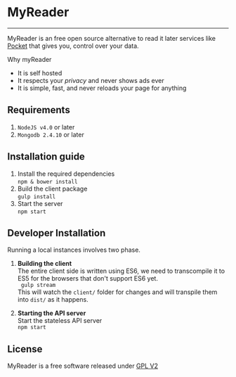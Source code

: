 # MyReader
-------------------------------------------------
MyReader is an free open source alternative to read it later services like [Pocket](https://getpocket.com/) that gives you, control over your data. 

Why myReader   
* It is self hosted  
* It respects your *privacy* and never shows ads ever  
* It is simple, fast, and never reloads your page for anything

## Requirements
1. `NodeJS v4.0` or later
2. `Mongodb 2.4.10` or later

## Installation guide
1. Install the required dependencies    
```npm & bower install```
2. Build the client package  
```gulp install```
3. Start the server  
```npm start```

## Developer Installation  
Running a local instances involves two phase.

1. **Building the client**  
The entire client side is written using ES6, we need to transcompile it to ES5 for the browsers that don't support ES6 yet.  
``` gulp stream```  
This will watch the `client/` folder for changes and will transpile them into `dist/` as it happens.

2. **Starting the API server**  
Start the stateless API server  
```npm start```


## License

MyReader is a free software released under [GPL V2](http://www.gnu.org/licenses/old-licenses/gpl-2.0.html)